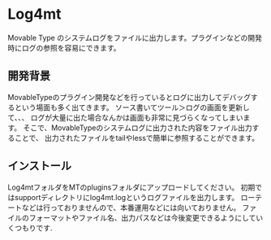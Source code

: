 # Log4mt

Movable Type のシステムログをファイルに出力します。プラグインなどの開発時にログの参照を容易にできます。


## 開発背景

MovableTypeのプラグイン開発などを行っているとログに出力してデバッグするという場面も多く出てきます。
ソース書いてツール＞ログの画面を更新して、、、
ログが大量に出た場合なんかは画面も非常に見づらくなってしまいます。
そこで、MovableTypeのシステムログに出力された内容をファイル出力することで、
出力されたファイルをtailやlessで簡単に参照することができます。

## インストール

Log4mtフォルダをMTのpluginsフォルダにアップロードしてください。
初期ではsupportディレクトリにlog4mt.logというログファイルを出力します。
ローテートなどは行っておりませんので、本番運用などには向いておりません。
ファイルのフォーマットやファイル名、出力パスなどは今後変更できるようにしていくつもりです.


